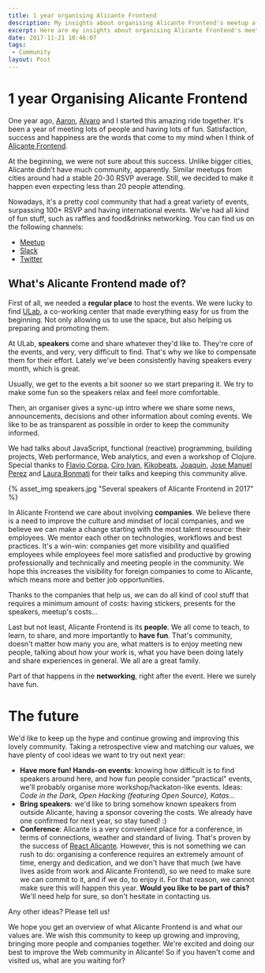 ```yaml
---
title: 1 year organising Alicante Frontend
description: My insights about organising Alicante Frontend's meetup after a year
excerpt: Here are my insights about organising Alicante Frontend's meetup after a year.
date: 2017-11-21 10:46:07
tags:
 - Community
layout: Post
---
```


# 1 year Organising Alicante Frontend

<!-- {% asset_img birthday.png "First birthday of Alicante Frontend" %} -->

One year ago, [Aaron](https://twitter.com/aarongarciah), [Alvaro](https://twitter.com/AlvYuste) and I started this amazing ride together. It's been a year of meeting lots of people and having lots of fun. Satisfaction, success and happiness are the words that come to my mind when I think of [Alicante Frontend](http://alicantefrontend.es/).

At the beginning, we were not sure about this success. Unlike bigger cities, Alicante didn’t have much community, apparently. Similar meetups from cities around had a stable 20-30 RSVP average. Still, we decided to make it happen even expecting less than 20 people attending.

Nowadays, it's a pretty cool community that had a great variety of events, surpassing 100+ RSVP and having international events. We've had all kind of fun stuff, such as raffles and food&drinks networking. You can find us on the following channels:

- [Meetup](https://www.meetup.com/preview/Alicante-Frontend)
- [Slack](http://alicantefrontend.herokuapp.com/)
- [Twitter](https://twitter.com/AlicanteFront)

## What's Alicante Frontend made of?

First of all, we needed a **regular place** to host the events. We were lucky to find [ULab](https://ulab.es/), a co-working center that made everything easy for us from the beginning. Not only allowing us to use the space, but also helping us preparing and promoting them.

<!-- {% asset_img ulab.jpeg "ULab, the coworking center where we host the meetups" %} -->

At ULab, **speakers** come and share whatever they'd like to. They're core of the events, and very, very difficult to find. That's why we like to compensate them for their effort. Lately we've been consistently having speakers every month, which is great.

Usually, we get to the events a bit sooner so we start preparing it. We try to make some fun so the speakers relax and feel more comfortable.

<!-- {% asset_img preparations.jpg "Getting ready with speakers" %} -->

Then, an organiser gives a sync-up intro where we share some news, announcements, decisions and other information about coming events. We like to be as transparent as possible in order to keep the community informed.

We had talks about JavaScript, functional (reactive) programming, building projects, Web performance, Web analytics, and even a workshop of Clojure. Special thanks to [Flavio Corpa](https://twitter.com/FlavioCorpa), [Ciro Ivan](https://twitter.com/FlavioCorpa), [Kikobeats](https://twitter.com/kikobeats), [Joaquin](https://github.com/joakin), [Jose Manuel Perez](https://twitter.com/jmperezperez) and [Laura Bonmati](https://twitter.com/laurabonmati) for their talks and keeping this community alive.

{% asset_img speakers.jpg "Several speakers of Alicante Frontend in 2017" %}

In Alicante Frontend we care about involving **companies**. We believe there is a need to improve the culture and mindset of local companies, and we believe we can make a change starting with the most talent resource: their employees. We mentor each other on technologies, workflows and best practices. It's a win-win: companies get more visibility and qualified employees while employees feel more satisfied and productive by growing professionally and technically and meeting people in the community. We hope this increases the visibility for foreign companies to come to Alicante, which means more and better job opportunities.

Thanks to the companies that help us, we can do all kind of cool stuff that requires a minimum amount of costs: having stickers, presents for the speakers, meetup's costs...

<!-- {% asset_img sponsors.png "Sponsors and collaborators" %} -->

Last but not least, Alicante Frontend is its **people**. We all come to teach, to learn, to share, and more importantly to **have fun**. That's community, doesn't matter how many you are, what matters is to enjoy meeting new people, talking about how your work is, what you have been doing lately and share experiences in general. We all are a great family.

<!-- {% asset_img people.jpeg "Alicante Frontend's people" %} -->

Part of that happens in the **networking**, right after the event. Here we surely have fun.

<!-- {% asset_img networking.jpg "Alicante Frontend's networking" %} -->

# The future

We'd like to keep up the hype and continue growing and improving this lovely community. Taking a retrospective view and matching our values, we have plenty of cool ideas we want to try out next year:

- **Have more fun! Hands-on events**: knowing how difficult is to find speakers around here, and how fun people consider "practical" events, we'll probably organise more workshop/hackaton-like events. Ideas: _Code in the Dark, Open Hacking (featuring Open Source), Katas..._
- **Bring speakers**: we'd like to bring somehow known speakers from outside Alicante, having a sponsor covering the costs. We already have one confirmed for next year, so stay tuned! :)
- **Conference**: Alicante is a very convenient place for a conference, in terms of connections, weather and standard of living. That's proven by the success of [React Alicante](http://reactalicante.es/). However, this is not something we can rush to do: organising a conference requires an extremely amount of time, energy and dedication, and we don't have that much (we have lives aside from work and Alicante Frontend), so we need to make sure we can commit to it, and if we do, to enjoy it. For that reason, we cannot make sure this will happen this year. **Would you like to be part of this?** We'll need help for sure, so don't hesitate in contacting us.

Any other ideas? Please tell us!

We hope you get an overview of what Alicante Frontend is and what our values are. We wish this community to keep up growing and improving, bringing more people and companies together. We're excited and doing our best to improve the Web community in Alicante! So if you haven't come and visited us, what are you waiting for?
